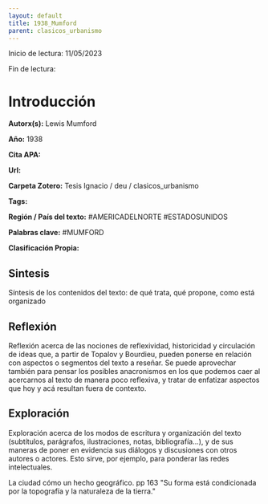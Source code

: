 ```yaml
---
layout: default
title: 1938_Mumford
parent: clasicos_urbanismo
---
```


Inicio de lectura: 11/05/2023

Fin de lectura: 

# Introducción

**Autorx(s):** Lewis Mumford

**Año:** 1938

**Cita APA:** 

**Url:**

**Carpeta Zotero:** Tesis Ignacio / deu / clasicos_urbanismo

**Tags:** 

**Región / País del texto:** #AMERICADELNORTE #ESTADOSUNIDOS 

**Palabras clave:** #MUMFORD

**Clasificación Propia:**


## Sintesis

Síntesis de los contenidos del texto: de qué trata, qué propone, como está organizado


## Reflexión

Reflexión acerca de las nociones de reflexividad, historicidad y circulación de ideas que, a 
partir de Topalov y Bourdieu, pueden ponerse en relación con aspectos o segmentos del texto a reseñar. Se puede aprovechar también para pensar los posibles anacronismos en los que podemos caer al acercarnos al texto de manera poco reflexiva, y tratar de enfatizar aspectos que hoy y acá resultan fuera de contexto.




## Exploración 

Exploración acerca de los modos de escritura y organización del texto (subtítulos, parágrafos, ilustraciones, notas, bibliografía...), y de sus maneras de poner en evidencia sus diálogos y discusiones con otros autores o actores. Esto sirve, por ejemplo, para ponderar las redes intelectuales.

La ciudad cómo un hecho geográfico.
pp 163
"Su forma está condicionada por la topografía y la naturaleza de la tierra."
